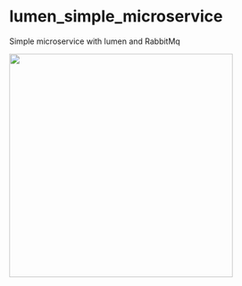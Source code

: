 # lumen_simple_microservice
Simple microservice with lumen and RabbitMq

<img src="http://51.178.218.147:8080/flow.png" width="400"/>
